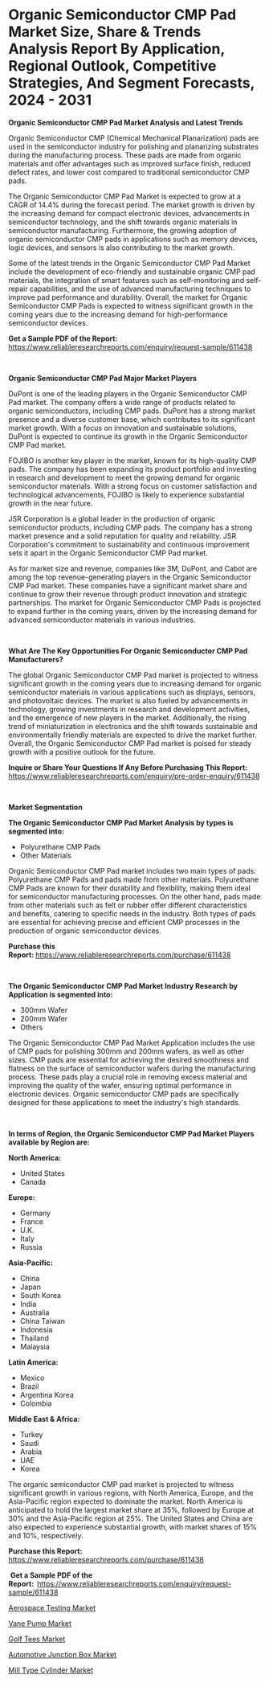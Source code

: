 <p><h1>Organic Semiconductor CMP Pad Market Size, Share & Trends Analysis Report By Application, Regional Outlook, Competitive Strategies, And Segment Forecasts, 2024 - 2031</h1></p><p><strong>Organic Semiconductor CMP Pad Market Analysis and Latest Trends</strong></p>
<p><p>Organic Semiconductor CMP (Chemical Mechanical Planarization) pads are used in the semiconductor industry for polishing and planarizing substrates during the manufacturing process. These pads are made from organic materials and offer advantages such as improved surface finish, reduced defect rates, and lower cost compared to traditional semiconductor CMP pads.</p><p>The Organic Semiconductor CMP Pad Market is expected to grow at a CAGR of 14.4% during the forecast period. The market growth is driven by the increasing demand for compact electronic devices, advancements in semiconductor technology, and the shift towards organic materials in semiconductor manufacturing. Furthermore, the growing adoption of organic semiconductor CMP pads in applications such as memory devices, logic devices, and sensors is also contributing to the market growth.</p><p>Some of the latest trends in the Organic Semiconductor CMP Pad Market include the development of eco-friendly and sustainable organic CMP pad materials, the integration of smart features such as self-monitoring and self-repair capabilities, and the use of advanced manufacturing techniques to improve pad performance and durability. Overall, the market for Organic Semiconductor CMP Pads is expected to witness significant growth in the coming years due to the increasing demand for high-performance semiconductor devices.</p></p>
<p><strong>Get a Sample PDF of the Report:&nbsp;</strong> <a href="https://www.reliableresearchreports.com/enquiry/request-sample/611438">https://www.reliableresearchreports.com/enquiry/request-sample/611438</a></p>
<p>&nbsp;</p>
<p><strong>Organic Semiconductor CMP Pad Major Market Players</strong></p>
<p><p>DuPont is one of the leading players in the Organic Semiconductor CMP Pad market. The company offers a wide range of products related to organic semiconductors, including CMP pads. DuPont has a strong market presence and a diverse customer base, which contributes to its significant market growth. With a focus on innovation and sustainable solutions, DuPont is expected to continue its growth in the Organic Semiconductor CMP Pad market.</p><p>FOJIBO is another key player in the market, known for its high-quality CMP pads. The company has been expanding its product portfolio and investing in research and development to meet the growing demand for organic semiconductor materials. With a strong focus on customer satisfaction and technological advancements, FOJIBO is likely to experience substantial growth in the near future.</p><p>JSR Corporation is a global leader in the production of organic semiconductor products, including CMP pads. The company has a strong market presence and a solid reputation for quality and reliability. JSR Corporation's commitment to sustainability and continuous improvement sets it apart in the Organic Semiconductor CMP Pad market.</p><p>As for market size and revenue, companies like 3M, DuPont, and Cabot are among the top revenue-generating players in the Organic Semiconductor CMP Pad market. These companies have a significant market share and continue to grow their revenue through product innovation and strategic partnerships. The market for Organic Semiconductor CMP Pads is projected to expand further in the coming years, driven by the increasing demand for advanced semiconductor materials in various industries.</p></p>
<p>&nbsp;</p>
<p><strong>What Are The Key Opportunities For Organic Semiconductor CMP Pad Manufacturers?</strong></p>
<p><p>The global Organic Semiconductor CMP Pad market is projected to witness significant growth in the coming years due to increasing demand for organic semiconductor materials in various applications such as displays, sensors, and photovoltaic devices. The market is also fueled by advancements in technology, growing investments in research and development activities, and the emergence of new players in the market. Additionally, the rising trend of miniaturization in electronics and the shift towards sustainable and environmentally friendly materials are expected to drive the market further. Overall, the Organic Semiconductor CMP Pad market is poised for steady growth with a positive outlook for the future.</p></p>
<p><strong>Inquire or Share Your Questions If Any Before Purchasing This Report:</strong> <a href="https://www.reliableresearchreports.com/enquiry/pre-order-enquiry/611438">https://www.reliableresearchreports.com/enquiry/pre-order-enquiry/611438</a></p>
<p>&nbsp;</p>
<p><strong>Market Segmentation</strong></p>
<p><strong>The Organic Semiconductor CMP Pad Market Analysis by types is segmented into:</strong></p>
<p><ul><li>Polyurethane CMP Pads</li><li>Other Materials</li></ul></p>
<p><p>Organic Semiconductor CMP Pad market includes two main types of pads: Polyurethane CMP Pads and pads made from other materials. Polyurethane CMP Pads are known for their durability and flexibility, making them ideal for semiconductor manufacturing processes. On the other hand, pads made from other materials such as felt or rubber offer different characteristics and benefits, catering to specific needs in the industry. Both types of pads are essential for achieving precise and efficient CMP processes in the production of organic semiconductor devices.</p></p>
<p><strong>Purchase this Report:&nbsp;</strong><a href="https://www.reliableresearchreports.com/purchase/611438">https://www.reliableresearchreports.com/purchase/611438</a></p>
<p>&nbsp;</p>
<p><strong>The Organic Semiconductor CMP Pad Market Industry Research by Application is segmented into:</strong></p>
<p><ul><li>300mm Wafer</li><li>200mm Wafer</li><li>Others</li></ul></p>
<p><p>The Organic Semiconductor CMP Pad Market Application includes the use of CMP pads for polishing 300mm and 200mm wafers, as well as other sizes. CMP pads are essential for achieving the desired smoothness and flatness on the surface of semiconductor wafers during the manufacturing process. These pads play a crucial role in removing excess material and improving the quality of the wafer, ensuring optimal performance in electronic devices. Organic semiconductor CMP pads are specifically designed for these applications to meet the industry's high standards.</p></p>
<p>&nbsp;</p>
<p><strong>In terms of Region, the Organic Semiconductor CMP Pad Market Players available by Region are:</strong></p>
<p>
    <p> <strong> North America: </strong>
        <ul>
            <li>United States</li>
            <li>Canada</li>
        </ul>
        </p> 
    <p> <strong> Europe: </strong>
        <ul>
            <li>Germany</li>
            <li>France</li>
            <li>U.K.</li>
            <li>Italy</li>
            <li>Russia</li>
        </ul>
        </p> 
    <p> <strong> Asia-Pacific: </strong>
        <ul>
            <li>China</li>
            <li>Japan</li>
            <li>South Korea</li>
            <li>India</li>
            <li>Australia</li>
            <li>China Taiwan</li>
            <li>Indonesia</li>
            <li>Thailand</li>
            <li>Malaysia</li>
        </ul>
        </p> 
    <p> <strong> Latin America: </strong>
        <ul>
            <li>Mexico</li>
            <li>Brazil</li>
            <li>Argentina Korea</li>
            <li>Colombia</li>
        </ul>
        </p> 
    <p> <strong> Middle East & Africa: </strong>
        <ul>
            <li>Turkey</li>
            <li>Saudi</li>
            <li>Arabia</li>
            <li>UAE</li>
            <li>Korea</li>
        </ul>
    </p>
    </p>
<p><p>The organic semiconductor CMP pad market is projected to witness significant growth in various regions, with North America, Europe, and the Asia-Pacific region expected to dominate the market. North America is anticipated to hold the largest market share at 35%, followed by Europe at 30% and the Asia-Pacific region at 25%. The United States and China are also expected to experience substantial growth, with market shares of 15% and 10%, respectively.</p></p>
<p><strong>Purchase this Report: </strong><a href="https://www.reliableresearchreports.com/purchase/611438">https://www.reliableresearchreports.com/purchase/611438</a></p>
<p>&nbsp;<strong>Get a Sample PDF of the Report:&nbsp;&nbsp;</strong><a href="https://www.reliableresearchreports.com/enquiry/request-sample/611438">https://www.reliableresearchreports.com/enquiry/request-sample/611438</a></p>
<p><strong></strong></p>
<p><p><a href="https://medium.com/@christopherbennett19/aerospace-testing-market-the-key-to-successful-business-strategy-forecast-till-2031-736c444f7d50">Aerospace Testing Market</a></p><p><a href="https://issuu.com/reportprime-2/docs/vane-pump-market-size-2030.pptx">Vane Pump Market</a></p><p><a href="https://medium.com/@klebogdani/decoding-golf-tees-market-metrics-market-share-trends-and-growth-patterns-0ed7b03f9db9">Golf Tees Market</a></p><p><a href="https://medium.com/@klebogdani/automotive-junction-box-market-insights-into-market-cagr-market-trends-and-growth-strategies-97c687573b01">Automotive Junction Box Market</a></p><p><a href="https://issuu.com/reportprime-2/docs/mill-type-cylinder-market-size-2030.pptx">Mill Type Cylinder Market</a></p></p>